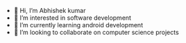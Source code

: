- 👋 Hi, I’m Abhishek kumar
- 👀 I’m interested in software development
- 🌱 I’m currently learning android development
- 💞️ I’m looking to collaborate on computer science projects


<!---
amishramuz/amishramuz is a ✨ special ✨ repository because its `README.md` (this file) appears on your GitHub profile.
You can click the Preview link to take a look at your changes.
--->
